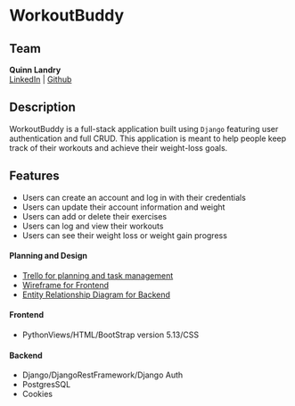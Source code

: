 # WorkoutBuddy

## Team

**Quinn Landry**<br/>
[LinkedIn](https://www.linkedin.com/in/quinn-landry-b24998235/) |
[Github](https://github.com/qrlandry)
<br/>

## Description

WorkoutBuddy is a full-stack application built using `Django` featuring user authentication and full CRUD. This application is meant to help people keep track of their workouts and achieve their weight-loss goals.

## Features

- Users can create an account and log in with their credentials
- Users can update their account information and weight
- Users can add or delete their exercises
- Users can log and view their workouts
- Users can see their weight loss or weight gain progress

#### Planning and Design

- [Trello for planning and task management](https://trello.com/invite/b/ptcSX1hd/ATTIb70f5777079222a95c0dafd1bc486ae2CD9CB05C/workout-buddy)
- [Wireframe for Frontend](https://www.figma.com/file/4A3w5yDIbj9ZsdL2clODRW/Untitled?node-id=0%3A1&t=0blyYoQeY8wgoi34-1)
- [Entity Relationship Diagram for Backend](https://lucid.app/lucidchart/8600f521-f709-470d-a0c1-f08e654531be/edit?viewport_loc=-76%2C-80%2C2057%2C1187%2C0_0&invitationId=inv_cb6100cc-24d9-4fbd-be3f-08391093dba5)

#### Frontend

- PythonViews/HTML/BootStrap version 5.13/CSS

#### Backend

- Django/DjangoRestFramework/Django Auth
- PostgresSQL
- Cookies